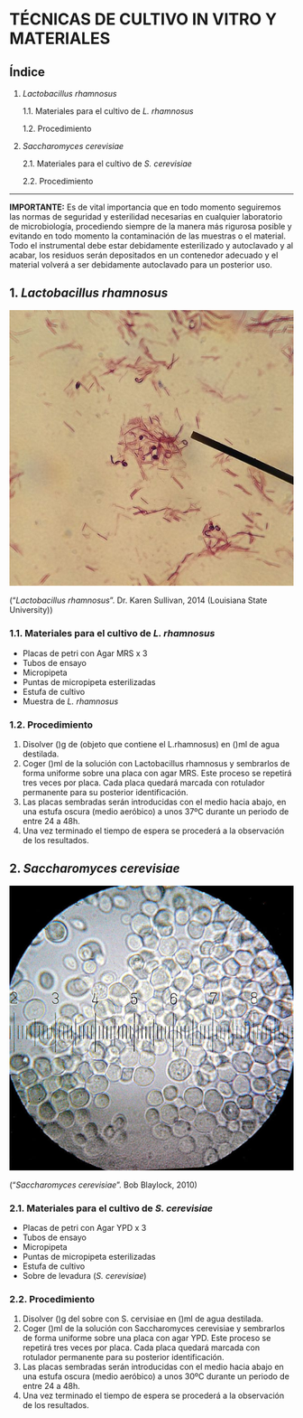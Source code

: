 # TÉCNICAS DE CULTIVO IN VITRO Y MATERIALES

## Índice
1. *Lactobacillus rhamnosus*

   1.1. Materiales para el cultivo de *L. rhamnosus*

   1.2. Procedimiento

2. *Saccharomyces cerevisiae*
 
   2.1. Materiales para el cultivo de *S. cerevisiae*
 
   2.2. Procedimiento
 -------------------------
 
**IMPORTANTE:** Es de vital importancia que en todo momento seguiremos las normas de seguridad y esterilidad necesarias en cualquier laboratorio de microbiología, procediendo siempre de la manera más rigurosa posible y evitando en todo momento la contaminación de las muestras o el material. Todo el instrumental debe estar debidamente esterilizado y autoclavado y al acabar, los residuos serán depositados en un contenedor adecuado y el material volverá a ser debidamente autoclavado para un posterior uso.
 
## **1. *Lactobacillus rhamnosus***

![Image not found](/images/L.rhamnosus.jpg "Lactobacillus rhamnosus")

(“*Lactobacillus rhamnosus*”. Dr. Karen Sullivan, 2014 (Louisiana State University))

### **1.1. Materiales para el cultivo de *L. rhamnosus***

* Placas de petri con Agar MRS x 3
* Tubos de ensayo
* Micropipeta
* Puntas de micropipeta esterilizadas
* Estufa de cultivo
* Muestra de *L. rhamnosus*

### **1.2. Procedimiento**

1. Disolver ()g de (objeto que contiene el L.rhamnosus) en ()ml de agua destilada.
2. Coger ()ml de la solución con Lactobacillus rhamnosus y sembrarlos de forma uniforme sobre una placa con agar MRS. Este proceso se repetirá tres veces por placa. Cada placa quedará marcada con rotulador permanente para su posterior identificación.
3. Las placas sembradas serán introducidas con el medio hacia abajo, en una estufa oscura (medio aeróbico) a unos 37ºC durante un periodo de entre 24 a 48h.
4. Una vez terminado el tiempo de espera se procederá a la observación de los resultados.
       
## **2. *Saccharomyces cerevisiae***

![Image not found](/images/S.cerevisiae.jpg "Saccharomyces cerevisiae")

(“*Saccharomyces cerevisiae*”. Bob Blaylock, 2010)

### **2.1. Materiales para el cultivo de *S. cerevisiae***

* Placas de petri con Agar YPD x 3
* Tubos de ensayo
* Micropipeta
* Puntas de micropipeta esterilizadas
* Estufa de cultivo
* Sobre de levadura (*S. cerevisiae*)

### **2.2. Procedimiento**

1. Disolver ()g del sobre con S. cervisiae en ()ml de agua destilada.
2. Coger ()ml de la solución con Saccharomyces cerevisiae y sembrarlos de forma uniforme sobre una placa con agar YPD. Este proceso se repetirá tres veces por placa. Cada placa quedará marcada con rotulador permanente para su posterior identificación.
3. Las placas sembradas serán introducidas con el medio hacia abajo en una estufa oscura (medio aeróbico) a unos 30ºC durante un periodo de entre 24 a 48h.
4. Una vez terminado el tiempo de espera se procederá a la observación de los resultados.
